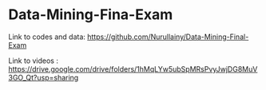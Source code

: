# Data-Mining-Fina-Exam


Link to codes and data: https://github.com/Nurullainy/Data-Mining-Final-Exam

Link to videos : https://drive.google.com/drive/folders/1hMqLYw5ubSpMRsPvyJwjDG8MuV3GO_Qt?usp=sharing

